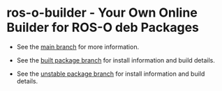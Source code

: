 # ros-o-builder - Your Own Online Builder for ROS-O deb Packages

- See the [main branch](https://github.com/v4hn/ros-o-builder/tree/main) for more information.

- See the [built package branch](https://github.com/v4hn/ros-o-builder/tree/bookworm-one) for install information and build details.

- See the [unstable package branch](https://github.com/v4hn/ros-o-builder/tree/bookworm-one-unstable) for install information and build details.
